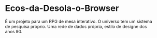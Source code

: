 # Ecos-da-Desola-o-Browser
É um projeto para um RPG de mesa interativo. O universo tem um sistema de pesquisa próprio. Uma rede de dados própria, estilo de designe dos anos 90. 
